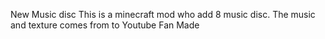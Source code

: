 New Music disc
This is a minecraft mod who add 8 music disc.
The music and texture comes from to Youtube Fan Made 
